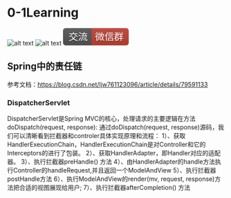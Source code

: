 # 0-1Learning

![alt text](../../static/common/svg/luoxiaosheng.svg "公众号")
![alt text](../../static/common/svg/luoxiaosheng_learning.svg "学习")
![alt text](../../static/common/svg/luoxiaosheng_wechat.svg "微信")


## Spring中的责任链
参考文档：https://blog.csdn.net/ljw761123096/article/details/79591133

### DispatcherServlet
DispatcherServlet是Spring MVC的核心，处理请求的主要逻辑在方法doDispatch(request, response):
通过doDispatch(request, response)源码，我们可以清晰看到拦截器和controler具体实现原理和流程：
1）、获取HandlerExecutionChain，HandlerExecutionChain是对Controller和它的Interceptors的进行了包装。
2）、获取HandlerAdapter，即Handler对应的适配器。
3）、执行拦截器preHandle() 方法
4）、由HandlerAdapter的handle方法执行Controller的handleRequest,并且返回一个ModelAndView
5）、执行拦截器postHandle方法
6）、执行ModelAndView的render(mv, request, response)方法把合适的视图展现给用户;
7）、执行拦截器afterCompletion() 方法